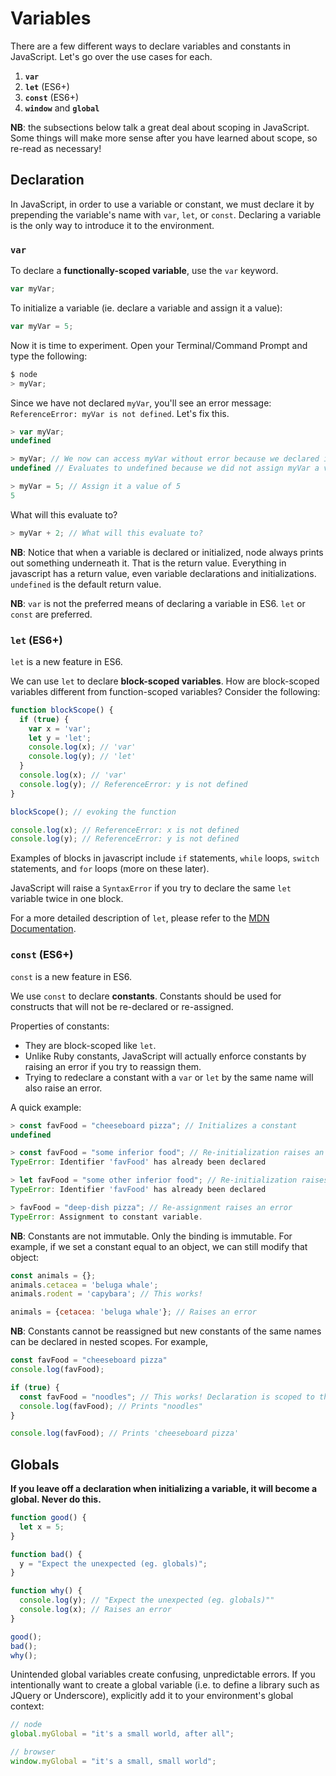 # Variables

There are a few different ways to declare variables and constants in JavaScript.
Let's go over the use cases for each.

1. **`var`**
2. **`let`** (ES6+)
3. **`const`** (ES6+)
4. **`window`** and **`global`**

**NB**: the subsections below talk a great deal about scoping in JavaScript.
Some things will make more sense after you have learned about scope, so re-read
as necessary!

## Declaration

In JavaScript, in order to use a variable or constant, we must declare it by
prepending the variable's name with `var`, `let`, or `const`. Declaring a
variable is the only way to introduce it to the environment.

### `var`

To declare a **functionally-scoped variable**, use the `var` keyword.

```javascript
var myVar;
```

To initialize a variable (ie. declare a variable and assign it a value):

```javascript
var myVar = 5;
```

Now it is time to experiment. Open your Terminal/Command Prompt and type the
following:

```javascript
$ node
> myVar;
```

Since we have not declared `myVar`, you'll see an error message:
`ReferenceError: myVar is not defined`. Let's fix this.

```javascript
> var myVar;
undefined

> myVar; // We now can access myVar without error because we declared it.
undefined // Evaluates to undefined because we did not assign myVar a value

> myVar = 5; // Assign it a value of 5
5
```

What will this evaluate to?

```js
> myVar + 2; // What will this evaluate to?
```

**NB**: Notice that when a variable is declared or initialized, node always
prints out something underneath it. That is the return value. Everything in
javascript has a return value, even variable declarations and initializations.
`undefined` is the default return value.

**NB**: `var` is not the preferred means of declaring a variable in ES6. `let`
or `const` are preferred.

### `let` (ES6+)

`let` is a new feature in ES6.

We can use `let` to declare **block-scoped variables**. How are block-scoped
variables different from function-scoped variables? Consider the following:

```javascript
function blockScope() {
  if (true) {
    var x = 'var';
    let y = 'let';
    console.log(x); // 'var'
    console.log(y); // 'let'
  }
  console.log(x); // 'var'
  console.log(y); // ReferenceError: y is not defined
}

blockScope(); // evoking the function

console.log(x); // ReferenceError: x is not defined
console.log(y); // ReferenceError: y is not defined
```

Examples of blocks in javascript include `if` statements, `while` loops,
`switch` statements, and `for` loops (more on these later).

JavaScript will raise a `SyntaxError` if you try to declare the same `let`
variable twice in one block.

For a more detailed description of `let`, please refer to the [MDN
Documentation][mdn-let].

[mdn-let]:https://developer.mozilla.org/en-US/docs/Web/JavaScript/Reference/Statements/let

### `const` (ES6+)

`const` is a new feature in ES6.

We use `const` to declare **constants**. Constants should be used for constructs
that will not be re-declared or re-assigned.

Properties of constants:

* They are block-scoped like `let`.
* Unlike Ruby constants, JavaScript will actually enforce constants by raising
  an error if you try to reassign them.
* Trying to redeclare a constant with a `var` or `let` by the same name will
  also raise an error.

A quick example:

```javascript
> const favFood = "cheeseboard pizza"; // Initializes a constant
undefined

> const favFood = "some inferior food"; // Re-initialization raises an error
TypeError: Identifier 'favFood' has already been declared

> let favFood = "some other inferior food"; // Re-initialization raises an error
TypeError: Identifier 'favFood' has already been declared

> favFood = "deep-dish pizza"; // Re-assignment raises an error
TypeError: Assignment to constant variable.
```

**NB**: Constants are not immutable. Only the binding is immutable. For example,
if we set a constant equal to an object, we can still modify that object:

```js
const animals = {};
animals.cetacea = 'beluga whale';
animals.rodent = 'capybara'; // This works!

animals = {cetacea: 'beluga whale'}; // Raises an error
```

**NB**: Constants cannot be reassigned but new constants of the same names can
be declared in nested scopes. For example,

```js
const favFood = "cheeseboard pizza"
console.log(favFood);

if (true) {  
  const favFood = "noodles"; // This works! Declaration is scoped to the `if` block
  console.log(favFood); // Prints "noodles"
}

console.log(favFood); // Prints 'cheeseboard pizza'
```

## Globals

**If you leave off a declaration when initializing a variable, it will become a global. Never do this.**

```js
function good() {
  let x = 5;
}

function bad() {
  y = "Expect the unexpected (eg. globals)";
}

function why() {
  console.log(y); // "Expect the unexpected (eg. globals)""
  console.log(x); // Raises an error
}

good();
bad();
why();
```

Unintended global variables create confusing, unpredictable errors. If you
intentionally want to create a global variable (i.e. to define a library such as
JQuery or Underscore), explicitly add it to your environment's global context:

```js
// node
global.myGlobal = "it's a small world, after all";

// browser
window.myGlobal = "it's a small, small world";
```
